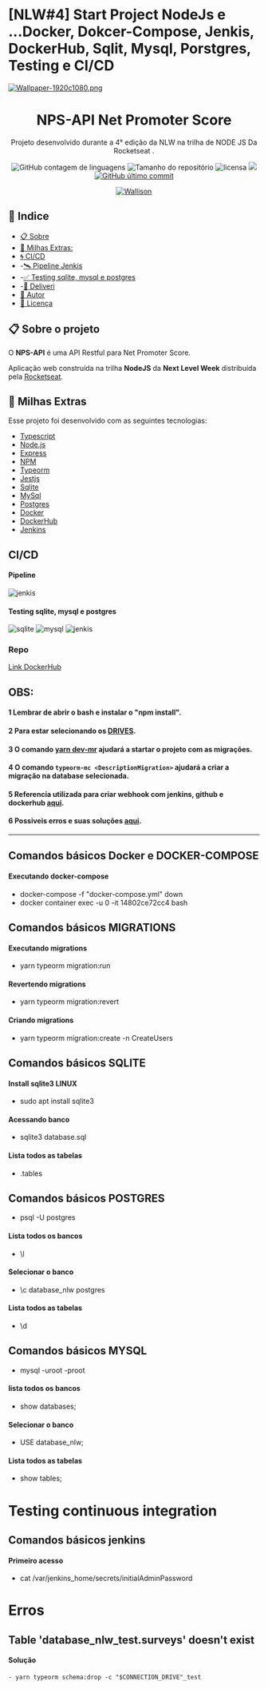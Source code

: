 # [NLW#4] Start Project NodeJs e ...Docker, Dokcer-Compose, Jenkis, DockerHub, Sqlit, Mysql, Porstgres, Testing e CI/CD

[![Wallpaper-1920c1080.png](https://i.postimg.cc/257MFQX8/Wallpaper-1920c1080.png)](https://postimg.cc/SXjgmMhw)





  <h1 align="center">  NPS-API Net Promoter Score  </h1>

  <p align="center">Projeto desenvolvido durante a 4° edição da NLW <a href"https://rocketseat.com.br/">na trilha de NODE JS</a> Da <a href"https://rocketseat.com.br/"> Rocketseat</a> . </p>

<p align="center">


  <img alt="GitHub contagem de linguagens" src="https://img.shields.io/github/languages/count/FranciscoWallison/nlw-04-nodejs?color=%2304D361&style=plastic">

  <img alt="Tamanho do repositório" src="https://img.shields.io/github/languages/code-size/FranciscoWallison/nlw-04-nodejs?style=plastic">

  
  
  <img alt="licensa" src="https://img.shields.io/github/license/FranciscoWallison/nlw-04-nodejs?style=plastic">

  <img src="https://img.shields.io/github/forks/FranciscoWallison/nlw-04-nodejs?style=plastic">

<a href="https://github.com/FranciscoWallison/nlw-04-nodejs/commits/master">
    <img alt="GitHub último commit" src="https://img.shields.io/github/last-commit/FranciscoWallison/nlw-04-nodejs?style=plastic">
  </a>

  <p align="center" ><a href="https://github.com/FranciscoWallison" > <img alt="Wallison" src="https://img.shields.io/badge/Desenvolvido%20por-Wallison%20-brightgreen"></a></p>

  ## 📕 Indice


* [📋 Sobre](#-sobre-o-projeto)
* [🚀 Milhas Extras:](#-milhas-extras)
* [:cyclone: CI/CD](#cicd)
*  -[:artificial_satellite: Pipeline Jenkis](#pipeline)
*  -[:white_check_mark: Testing sqlite, mysql e postgres](#testing-sqlite-mysql-e-postgres)
*  -[:shopping_cart: Deliveri](#repo)
* [🦸 Autor](#🦸-Autor)
* [📝 Licença](#📝-Licença)
  
  
 ## 📋 Sobre o projeto

O <strong>NPS-API</strong> é uma API Restful para Net Promoter Score.

Aplicação web construída na trilha <strong>NodeJS</strong> da <strong>Next Level Week</strong> distribuída pela [Rocketseat](https://rocketseat.com.br/).


## 🚀 Milhas Extras
Esse projeto foi desenvolvido com as seguintes tecnologias:
- [Typescript](https://www.typescriptlang.org/)
- [Node.js](https://nodejs.org/en/)
- [Express](https://expressjs.com/pt-br/)
- [NPM](https://www.npmjs.com/)
- [Typeorm](https://typeorm.io/)
- [Jestjs](https://jestjs.io/)
- [Sqlite](https://www.sqlite.org/)
- [MySql](https://www.mysql.com/)
- [Postgres](https://www.postgresql.org/)
- [Docker](https://www.docker.com/)
- [DockerHub](https://hub.docker.com/)
- [Jenkins](https://www.jenkins.io/)

## CI/CD
#### Pipeline
![jenkis](https://github.com/FranciscoWallison/nlw-04-nodejs/blob/master/inforFiles/jenkis.png)
#### Testing sqlite, mysql e postgres
![sqlite](https://github.com/FranciscoWallison/nlw-04-nodejs/blob/master/inforFiles/test_sqlit.png) ![mysql](https://github.com/FranciscoWallison/nlw-04-nodejs/blob/master/inforFiles/test_mysql.png) ![jenkis](https://github.com/FranciscoWallison/nlw-04-nodejs/blob/master/inforFiles/test_postgres.png)
### Repo
[Link DockerHub](https://hub.docker.com/repository/docker/chicowall/nlw-04-nodejs/)


## OBS: 
#### 1 Lembrar de abrir o bash e instalar o "npm install".
#### 2 Para estar selecionando os [DRIVES](https://github.com/FranciscoWallison/nlw-04-nodejs/blob/main/docker-compose.yml#L21).
#### 3 O comando [yarn dev-mr](https://github.com/FranciscoWallison/nlw-04-nodejs/blob/main/nodejs/package.json#L10) ajudará a startar o projeto com as migrações.
#### 4 O comando ```typeorm-mc <DescriptionMigration>``` ajudará a criar a migração na database selecionada.
#### 5 Referencia utilizada para criar webhook com jenkins, github e dockerhub [aqui](https://medium.com/@naistangz/building-a-ci-cd-pipeline-for-a-node-js-app-with-docker-and-jenkins-ee6db6e70d25).
#### 6 Possiveis erros e suas soluções [aqui](https://github.com/FranciscoWallison/nlw-04-nodejs#table-database_nlw_testsurveys-doesnt-exist).

_______
## Comandos básicos Docker e DOCKER-COMPOSE
#### Executando docker-compose 
- docker-compose -f "docker-compose.yml" down
- docker container exec -u 0 -it 14802ce72cc4 bash
## Comandos básicos MIGRATIONS
#### Executando migrations
 - yarn typeorm migration:run
#### Revertendo migrations
 - yarn typeorm migration:revert
#### Criando migrations
 - yarn typeorm migration:create -n CreateUsers
## Comandos básicos SQLITE
#### Install sqlite3 LINUX
- sudo apt install sqlite3
#### Acessando banco 
-  sqlite3 database.sql
#### Lista todos as tabelas
- .tables

## Comandos básicos POSTGRES
-  psql -U postgres
#### Lista todos os bancos
- \l
#### Selecionar o banco 
- \c database_nlw postgres
#### Lista todos as tabelas
- \d

## Comandos básicos MYSQL
- mysql -uroot -proot
#### lista todos os bancos
- show databases;
#### Selecionar o banco 
- USE database_nlw;
#### Lista todos as tabelas
- show tables;

# Testing continuous integration
## Comandos básicos jenkins
#### Primeiro acesso
- cat /var/jenkins_home/secrets/initialAdminPassword

# Erros
## Table 'database_nlw_test.surveys' doesn't exist
#### Solução 
    - yarn typeorm schema:drop -c "$CONNECTION_DRIVE"_test
